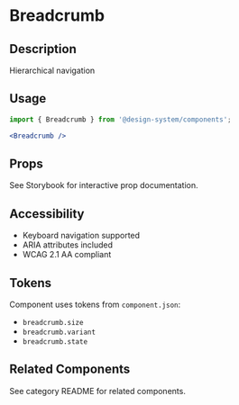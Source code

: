 # Breadcrumb

## Description
Hierarchical navigation

## Usage

```jsx
import { Breadcrumb } from '@design-system/components';

<Breadcrumb />
```

## Props
See Storybook for interactive prop documentation.

## Accessibility
- Keyboard navigation supported
- ARIA attributes included
- WCAG 2.1 AA compliant

## Tokens
Component uses tokens from `component.json`:
- `breadcrumb.size`
- `breadcrumb.variant`
- `breadcrumb.state`

## Related Components
See category README for related components.
